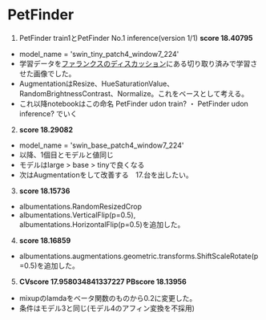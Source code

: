 # PetFinder
1. PetFinder train1とPetFinder No.1 inference(version 1/1) **score 18.40795**
  - model_name = 'swin_tiny_patch4_window7_224'
  - 学習データを[ファランクスのディスカッション](https://www.kaggle.com/c/petfinder-pawpularity-score/discussion/274303)にある切り取り済みで学習させた画像でした。
  - AugmentationはResize、HueSaturationValue、RandomBrightnessContrast、Normalize。これをベースとして考える。
  - これ以降notebookはこの命名 PetFinder udon train? ・ PetFinder udon inference? でいく
2. **score 18.29082**
  - model_name = 'swin_base_patch4_window7_224'
  - 以降、1個目とモデルと値同じ
  - モデルはlarge > base > tinyで良くなる
  - 次はAugmentationをして改善する　17.台を出したい。
3. **score  18.15736**
  - albumentations.RandomResizedCrop
  - albumentations.VerticalFlip(p=0.5), albumentations.HorizontalFlip(p=0.5)を追加した。
4. **score  18.16859**
  - albumentations.augmentations.geometric.transforms.ShiftScaleRotate(p=0.5)を追加した。
5. **CVscore 17.958034841337227 PBscore 18.13956**
  - mixupのlamdaをベータ関数のものから0.2に変更した。
  - 条件はモデル3と同じ(モデル4のアフィン変換を不採用)
